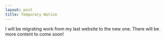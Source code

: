 ```yaml
---
layout: post
title: Temporary Notice
---
```


I will be migrating work from my last website to the new one. There will be more content to come soon!

